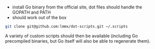 - install Go binary from the official site, dot files should handle the GOPATH and PATH
- should work out of the box

```sh
git clone git@github.com:lmmx/dot-scripts.git ~/.scripts
```

A variety of custom scripts should then be available (including Go precompiled binaries,
but Go itself will also be able to regenerate them).
